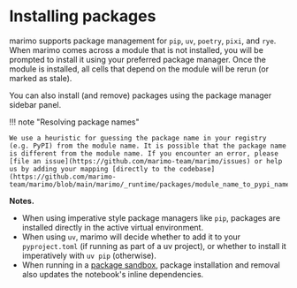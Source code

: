 # Installing packages

marimo supports package management for `pip`, `uv`, `poetry`, `pixi`, and
`rye`. When marimo comes across a module that is not installed, you will be
prompted to install it using your preferred package manager. Once the module is
installed, all cells that depend on the module will be rerun
(or marked as stale).

You can also install (and remove) packages using the package manager sidebar panel.

!!! note "Resolving package names"

    We use a heuristic for guessing the package name in your registry (e.g. PyPI) from the module name. It is possible that the package name is different from the module name. If you encounter an error, please [file an issue](https://github.com/marimo-team/marimo/issues) or help us by adding your mapping [directly to the codebase](https://github.com/marimo-team/marimo/blob/main/marimo/_runtime/packages/module_name_to_pypi_name.py).

**Notes.**

* When using imperative style package managers like `pip`, packages are installed directly
in the active virtual environment.
* When using `uv`, marimo will decide whether to add it to your `pyproject.toml`
(if running as part of a uv project), or whether to install it imperatively with `uv pip` (otherwise).
* When running in a [package sandbox](inlining_dependencies.md), package installation
and removal also updates the notebook's inline dependencies.
